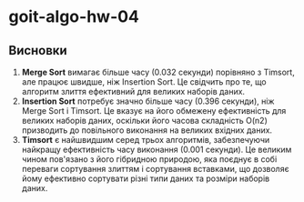 # goit-algo-hw-04

## Висновки

1. **Merge Sort** вимагає більше часу (0.032 секунди) порівняно з Timsort, але працює швидше, ніж Insertion Sort. Це свідчить про те, що алгоритм злиття ефективний для великих наборів даних.
1. **Insertion Sort** потребує значно більше часу (0.396 секунди), ніж Merge Sort і Timsort. Це вказує на його обмежену ефективність для великих наборів даних, оскільки його часова складність O(n2) призводить до повільного виконання на великих вхідних даних.
1. **Timsort** є найшвидшим серед трьох алгоритмів, забезпечуючи найкращу ефективність часу виконання (0.001 секунди). Це великим чином пов'язано з його гібридною природою, яка поєднує в собі переваги сортування злиттям і сортування вставками, що дозволяє йому ефективно сортувати різні типи даних та розміри наборів даних.